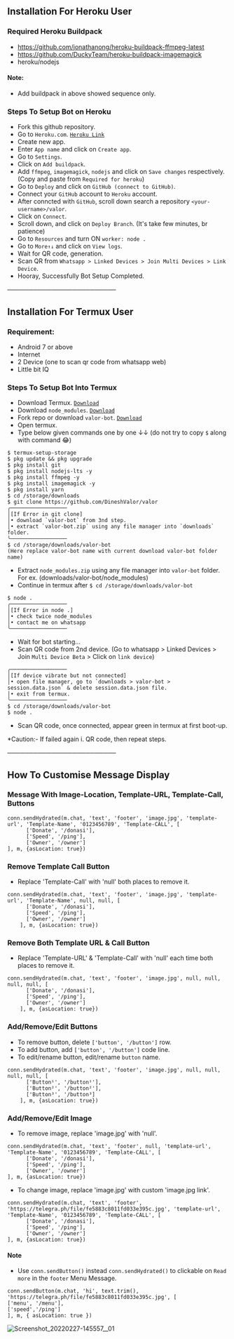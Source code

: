 ## Installation For Heroku User

### Required Heroku Buildpack
* https://github.com/jonathanong/heroku-buildpack-ffmpeg-latest
* https://github.com/DuckyTeam/heroku-buildpack-imagemagick
* heroku/nodejs
#### Note:
* Add buildpack in above showed sequence only.

### Steps To Setup Bot on Heroku
* Fork this github repository.
* Go to `Heroku.com`. [`Heroku Link`](https://www.heroku.com/)
* Create new app.
* Enter `App name` and click on `Create app`.
* Go to `Settings`.
* Click on `Add buildpack`.
* Add `ffmpeg`, `imagemagick`, `nodejs` and click on `Save changes` respectively. (Copy and paste from `Required for heroku`)
* Go to `Deploy` and click on `GitHub (connect to GitHub)`.
* Connect your `GitHub` account to `Heroku` account.
* After conncted with `GitHub`, scroll down search a repository `<your-username>/valor`.
* Click on `Connect`.
* Scroll down, and click on `Deploy Branch`. (It's take few minutes, br patience)
* Go to `Resources` and turn ON `worker: node .`
* Go to `More↑↓` and click on `View logs`.
* Wait for QR code, generation.
* Scan QR from `Whatsapp > Linked Devices > Join Multi Devices > Link Device`.
* Hooray, Successfully Bot Setup Completed.

─────────────────────────

## Installation For Termux User
### Requirement:
* Android 7 or above
* Internet
* 2 Device (one to scan qr code from whatsapp web)
* Little bit IQ

### Steps To Setup Bot Into Termux
* Download Termux. [`Download`](https://github.com/termux/termux-app/releases/download/v0.118.0/termux-app_v0.118.0+github-debug_universal.apk)
* Download `node_modules`. [`Download`](https://drive.google.com/file/d/1Ydcjt3PnGiOr9vL66dFC11V0sEywJb32/view?usp=drivesdk)
* Fork repo or download `valor-bot`. [`Download`](https://github.com/DineshValor/valor/archive/refs/heads/v4.0.5-md.zip)
* Open termux.
* Type below given commands one by one ↓↓
(do not try to copy `$` along with command 😂)
```
$ termux-setup-storage
$ pkg update && pkg upgrade
$ pkg install git
$ pkg install nodejs-lts -y
$ pkg install ffmpeg -y
$ pkg install imagemagick -y
$ pkg install yarn
$ cd /storage/downloads
$ git clone https://github.com/DineshValor/valor
╭──────────────────
│[If Error in git clone]
│• download `valor-bot` from 3nd step.
│• extract `valor-bot.zip` using any file manager into `downloads` folder.
╰──────────────────
$ cd /storage/downloads/valor-bot
(Here replace valor-bot name with current download valor-bot folder name)
```
* Extract `node_modules.zip` using any file manager into `valor-bot` folder. For ex. (downloads/valor-bot/node_modules)
* Continue in termux after `$ cd /storage/downloads/valor-bot`
```
$ node .
╭──────────────────
│[If Error in node .]
│• check twice node_modules
│• contact me on whatsapp
╰──────────────────
```
* Wait for bot starting...
* Scan QR code from 2nd device. (Go to whatsapp > Linked Devices > Join `Multi Device Beta` > Click on `link device`)
```
╭──────────────────
│[If device vibrate but not connected]
│• open file manager, go to `downloads > valor-bot > session.data.json` & delete session.data.json file.
│• exit from termux.
╰──────────────────
$ cd /storage/downloads/valor-bot
$ node .
```
* Scan QR code, once connected, appear green in termux at first boot-up.

*Caution:- If failed again i. QR code, then repeat steps.

─────────────────────────

## How To Customise Message Display

### Message With Image-Location, Template-URL, Template-Call, Buttons
```
conn.sendHydrated(m.chat, 'text', 'footer', 'image.jpg', 'template-url', 'Template-Name', '0123456789', 'Template-CALL', [
      ['Donate', '/donasi'],
      ['Speed', '/ping'],
      ['Owner', '/owner']
], m, {asLocation: true})
```

### Remove Template Call Button
* Replace 'Template-Call' with 'null' both places to remove it.
```
conn.sendHydrated(m.chat, 'text', 'footer', 'image.jpg', 'template-url', 'Template-Name', null, null, [
      ['Donate', '/donasi'],
      ['Speed', '/ping'],
      ['Owner', '/owner']
    ], m, {asLocation: true})
```

### Remove Both Template URL & Call Button
* Replace 'Template-URL' & 'Template-Call' with 'null' each time both places to remove it.
```
conn.sendHydrated(m.chat, 'text', 'footer', 'image.jpg', null, null, null, null, [
      ['Donate', '/donasi'],
      ['Speed', '/ping'],
      ['Owner', '/owner']
    ], m, {asLocation: true})
```
### Add/Remove/Edit Buttons
* To remove button, delete `['button', '/button']` row.
* To add button, add `['button', '/button']` code line.
* To edit/rename button, edit/rename `button` name.
```
conn.sendHydrated(m.chat, 'text', 'footer', 'image.jpg', null, null, null, null, [
      ['Button¹', '/button¹'],
      ['Button²', '/button²'],
      ['Button³', '/button³]
    ], m, {asLocation: true})
```

### Add/Remove/Edit Image
* To remove image, replace 'image.jpg' with 'null'.
```
conn.sendHydrated(m.chat, 'text', 'footer', null, 'template-url', 'Template-Name', '0123456789', 'Template-CALL', [
      ['Donate', '/donasi'],
      ['Speed', '/ping'],
      ['Owner', '/owner']
], m, {asLocation: true})
```
* To change image, replace 'image.jpg' with custom 'image.jpg link'.
```
conn.sendHydrated(m.chat, 'text', 'footer', 'https://telegra.ph/file/fe5883c8011fd033e395c.jpg', 'template-url', 'Template-Name', '0123456789', 'Template-CALL', [
      ['Donate', '/donasi'],
      ['Speed', '/ping'],
      ['Owner', '/owner']
], m, {asLocation: true})
```

#### Note
* Use `conn.sendButton()` instead `conn.sendHydrated()` to clickable on `Read more` in the `footer` Menu Message.
```
conn.sendButton(m.chat, 'hi', text.trim(), 'https://telegra.ph/file/fe5883c8011fd033e395c.jpg', [
['menu', '/menu'],
['speed','/ping']
], m, { asLocation: true })
```

![Screenshot_20220227-145557__01](https://user-images.githubusercontent.com/98645523/155876806-a1b301ff-49e2-486a-8a5e-7180750b9d97.jpg)
